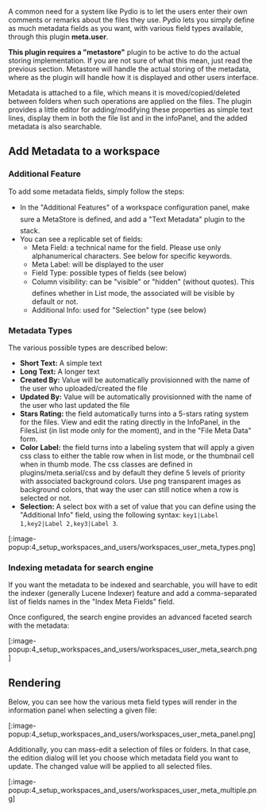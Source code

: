 A common need for a system like Pydio is to let the users enter their own comments or remarks about the files they use. Pydio lets you simply define as much metadata fields as you want, with various field types available, through this plugin **meta.user**.

**This plugin requires a "metastore"** plugin to be active to do the actual storing implementation. If you are not sure of what this mean, just read the previous section. Metastore will handle the actual storing of the metadata, where as the plugin will handle how it is displayed and other users interface.

Metadata is attached to a file, which means it is moved/copied/deleted between folders when such operations are applied on the files. The plugin provides a little editor for adding/modifying these properties as simple text lines, display them in both the file list and in the infoPanel, and the added metadata is also searchable.

## Add Metadata to a workspace

### Additional Feature

To add some metadata fields, simply follow the steps:

+ In the "Additional Features" of a workspace configuration panel, make sure a MetaStore is defined, and add a "Text Metadata" plugin to the stack.
+ You can see a replicable set of fields:
    - Meta Field: a technical name for the field. Please use only alphanumerical characters. See below for specific keywords.
    - Meta Label: will be displayed to the user
    - Field Type: possible types of fields (see below)
    - Column visibility: can be "visible" or "hidden" (without quotes). This defines whether in List mode, the associated will be visible by default or not.
    - Additional Info: used for "Selection" type (see below)

### Metadata Types

The various possible types are described below:

+ **Short Text:** A simple text
+ **Long Text:** A longer text
+ **Created By:** Value will be automatically provisionned with the name of the user who uploaded/created the file
+ **Updated By:** Value will be automatically provisionned with the name of the user who last updated the file
+ **Stars Rating:** the field automatically turns into a 5-stars rating system for the files. View and edit the rating directly in the InfoPanel, in the FilesList (in list mode only for the moment), and in the "File Meta Data" form.
+ **Color Label:** the field turns into a labeling system that will apply a given css class to either the table row when in list mode, or the thumbnail cell when in thumb mode. The css classes are defined in plugins/meta.serial/css and by default they define 5 levels of priority with associated background colors. Use png transparent images as background colors, that way the user can still notice when a row is selected or not.
+ **Selection:** A select box with a set of value that you can define using the "Additional Info" field, using the following syntax: `key1|Label 1,key2|Label 2,key3|Label 3`.

[:image-popup:4_setup_workspaces_and_users/workspaces_user_meta_types.png]

### Indexing metadata for search engine

If you want the metadata to be indexed and searchable, you will have to edit the indexer (generally Lucene Indexer) feature and add a comma-separated list of fields names in the "Index Meta Fields" field.

Once configured, the search engine provides an advanced faceted search with the metadata:

[:image-popup:4_setup_workspaces_and_users/workspaces_user_meta_search.png]


## Rendering 

Below, you can see how the various meta field types will render in the information panel when selecting a given file: 

[:image-popup:4_setup_workspaces_and_users/workspaces_user_meta_panel.png]

Additionally, you can mass-edit a selection of files or folders. In that case, the edition dialog will let you choose which metadata field you want to update. The changed value will be applied to all selected files.

[:image-popup:4_setup_workspaces_and_users/workspaces_user_meta_multiple.png]
